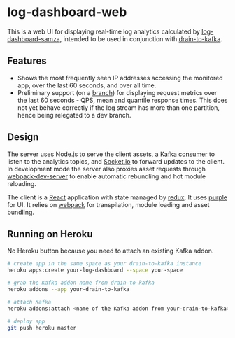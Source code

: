 # log-dashboard-web

This is a web UI for displaying real-time log analytics calculated by
[log-dashboard-samza](https://github.com/heroku/log-dashboard-samza), intended
to be used in conjunction with
[drain-to-kafka](https://github.com/heroku/drain-to-kafka).

## Features

* Shows the most frequently seen IP addresses accessing the monitored app, over
  the last 60 seconds, and over all time.
* Preliminary support (on a
  [branch](https://github.com/heroku/log-dashboard-web/tree/request-metrics))
  for displaying request metrics over the last 60 seconds - QPS, mean and
  quantile response times.  This does not yet behave correctly if the log stream
  has more than one partition, hence being relegated to a dev branch.

## Design

The server uses Node.js to serve the client assets, a [Kafka
consumer](https://www.npmjs.com/package/kafkaesque) to listen to the analytics
topics, and [Socket.io](http://socket.io/) to forward updates to the client.  In
development mode the server also proxies asset requests through
[webpack-dev-server](https://webpack.github.io/docs/webpack-dev-server.html) to
enable automatic rebundling and hot module reloading.

The client is a [React](https://facebook.github.io/react/) application with
state managed by [redux](https://github.com/rackt/redux).  It uses
[purple](https://github.com/heroku/purple) for UI.  It relies on
[webpack](https://webpack.github.io/) for transpilation, module loading and
asset bundling.

## Running on Heroku

No Heroku button because you need to attach an existing Kafka addon.

```bash
# create app in the same space as your drain-to-kafka instance
heroku apps:create your-log-dashboard --space your-space

# grab the Kafka addon name from drain-to-kafka
heroku addons --app your-drain-to-kafka

# attach Kafka
heroku addons:attach <name of the Kafka addon from your-drain-to-kafka>

# deploy app
git push heroku master
```
